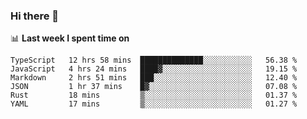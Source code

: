 ### Hi there 👋

<!--
**DBvc/DBvc** is a ✨ _special_ ✨ repository because its `README.md` (this file) appears on your GitHub profile.

Here are some ideas to get you started:

- 🔭 I’m currently working on ...
- 🌱 I’m currently learning ...
- 👯 I’m looking to collaborate on ...
- 🤔 I’m looking for help with ...
- 💬 Ask me about ...
- 📫 How to reach me: ...
- 😄 Pronouns: ...
- ⚡ Fun fact: ...
-->

📊 **Last week I spent time on**
<!--START_SECTION:waka-->

```text
TypeScript   12 hrs 58 mins  ██████████████░░░░░░░░░░░   56.38 %
JavaScript   4 hrs 24 mins   ████▓░░░░░░░░░░░░░░░░░░░░   19.15 %
Markdown     2 hrs 51 mins   ███░░░░░░░░░░░░░░░░░░░░░░   12.40 %
JSON         1 hr 37 mins    █▓░░░░░░░░░░░░░░░░░░░░░░░   07.08 %
Rust         18 mins         ▒░░░░░░░░░░░░░░░░░░░░░░░░   01.37 %
YAML         17 mins         ▒░░░░░░░░░░░░░░░░░░░░░░░░   01.27 %
```

<!--END_SECTION:waka-->
